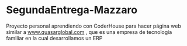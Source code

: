 ﻿# SegundaEntrega-Mazzaro
Proyecto personal aprendiendo con CoderHouse para hacer página web similar a www.quasarglobal.com , que es una empresa de tecnología familiar en la cual desarrollamos un ERP
